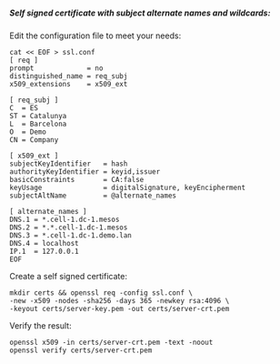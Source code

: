 ##### Self signed certificate with subject alternate names and wildcards:

Edit the configuration file to meet your needs:

```
cat << EOF > ssl.conf
[ req ]
prompt             = no
distinguished_name = req_subj
x509_extensions    = x509_ext

[ req_subj ]
C  = ES
ST = Catalunya
L  = Barcelona
O  = Demo
CN = Company

[ x509_ext ]
subjectKeyIdentifier   = hash
authorityKeyIdentifier = keyid,issuer
basicConstraints       = CA:false
keyUsage               = digitalSignature, keyEncipherment
subjectAltName         = @alternate_names

[ alternate_names ]
DNS.1 = *.cell-1.dc-1.mesos
DNS.2 = *.*.cell-1.dc-1.mesos
DNS.3 = *.cell-1.dc-1.demo.lan
DNS.4 = localhost
IP.1  = 127.0.0.1
EOF
```

Create a self signed certificate:
```
mkdir certs && openssl req -config ssl.conf \
-new -x509 -nodes -sha256 -days 365 -newkey rsa:4096 \
-keyout certs/server-key.pem -out certs/server-crt.pem
```

Verify the result:
```
openssl x509 -in certs/server-crt.pem -text -noout
openssl verify certs/server-crt.pem
```
